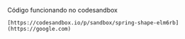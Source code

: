 Código funcionando no codesandbox

```
[https://codesandbox.io/p/sandbox/spring-shape-elm6rb](https://google.com)
```
